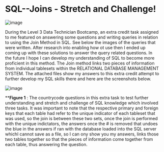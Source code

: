 # SQL--Joins - Stretch and Challenge!

![image](https://github.com/insights000/SQL--Joins/assets/150028138/8edc4a90-0812-4fa7-b2a7-edfe12bbddb4)


During the Level 3 Data Technician Bootcamp, an extra credit task assigned to me featured on answering some questions and writing queries in relation to using the Join Method in SQL. See below the images of the queries that were written. After research into enabling how ot use then I ended up coming up with these solutions to answer the query related questions. In the future I hope I can develop my understanding of SQL to become more proficient in this method. The Join method links two pieces of information from individual tablesets within the  RELATIONAL DATABASE MANAGEMENT SYSTEM. The attached files show my answers to this extra credit attempt to further develop my SQL skills there and here are the screenshots below.


![image](https://github.com/insights000/SQL--Joins/assets/150028138/76d6218a-f9af-4b87-98f0-46edfd2ededc)


****Figure 1** :  The countrycode questions in this extra task to test further understanding and stretch and challenge of SQL knowledge which involved three tasks. It was important to note that the respective primary and foreign keys that each table had refer to the unique indicator of each tableset that was used, so the join is between these two sets, once the join is performed with the unique indictators, the answers once the # is removed that undoes the blue in the answers if ran with the database loaded into the SQL server whichI cannot save as a file, so I can ony show you my answers, links those two tables together so that the pieces of information come together from each table, thus answering the question.




